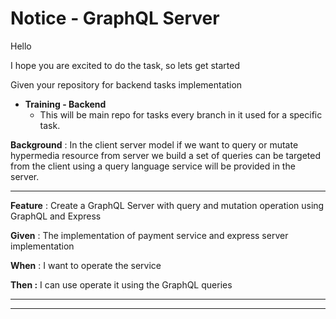 # Notice - GraphQL Server

Hello <Trainer> 

I hope you are excited to do the task, so lets get started

Given your repository  for backend tasks implementation 

- **Training - Backend**
    - This will be main repo for tasks every branch in it used for a specific task.

**Background** : In the client server model if we want to query or mutate hypermedia resource from server we build a set of queries can be targeted from the client using a query language service will be provided in the server.

---

**Feature** : Create a GraphQL Server with query and mutation operation using GraphQL and Express

**Given** : The implementation of payment service and express server implementation

**When**  : I want to operate the service

**Then :** I can use operate it using the GraphQL queries

---

---